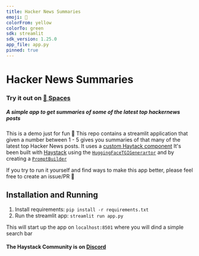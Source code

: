 ```yaml
---
title: Hacker News Summaries
emoji: 🧡
colorFrom: yellow
colorTo: green
sdk: streamlit
sdk_version: 1.25.0
app_file: app.py
pinned: true
---
```


# Hacker News Summaries

### Try it out on [🤗 Spaces](https://huggingface.co/spaces/Tuana/hackernews-summaries)

##### A simple app to get summaries of some of the latest top hackernews posts

This is a demo just for fun 🥳
This repo contains a streamlit application that given a number between 1 - 5 gives you summaries of that many of the latest top Hacker News posts.
It uses a [custom Haytack component](https://docs.haystack.deepset.ai/v2.0/docs/custom-component?utm_campaign=developer-relations)
It's been built with [Haystack](https://haystack.deepset.ai) using the [`HuggingFaceTGIGenerartor`](https://docs.haystack.deepset.ai/v2.0/docs/huggingfacetgigenerator?utm_campaign=developer-relations) and by creating a [`PromptBuilder`](https://docs.haystack.deepset.ai/v2.0/docs/promptbuilder?utm_campaign=developer-relations)


If you try to run it yourself and find ways to make this app better, please feel free to create an issue/PR 🙌

## Installation and Running
1. Install requirements:
`pip install -r requirements.txt`
2. Run the streamlit app:
`streamlit run app.py`

This will start up the app on `localhost:8501` where you will dind a simple search bar

#### The Haystack Community is on [Discord](https://discord.com/invite/VBpFzsgRVF)
